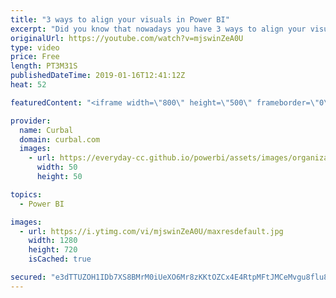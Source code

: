 ```yaml
---
title: "3 ways to align your visuals in Power BI"
excerpt: "Did you know that nowadays you have 3 ways to align your visuals with Power BI?  Which way to use, depends on what you are trying to do and which elements you have available in your report.  Let me show you!  Here you can download all the pbix files: https://curbal.com/donwload-center  SUBSCRIBE to learn"
originalUrl: https://youtube.com/watch?v=mjswinZeA0U
type: video
price: Free
length: PT3M31S
publishedDateTime: 2019-01-16T12:41:12Z
heat: 52

featuredContent: "<iframe width=\"800\" height=\"500\" frameborder=\"0\" src=\"https://www.youtube.com/embed/mjswinZeA0U\" allow=\"accelerometer; autoplay; encrypted-media; gyroscope; picture-in-picture\" allowfullscreen></iframe>"

provider:
  name: Curbal
  domain: curbal.com
  images:
    - url: https://everyday-cc.github.io/powerbi/assets/images/organizations/curbal.com-50x50.jpg
      width: 50
      height: 50

topics:
  - Power BI

images:
  - url: https://i.ytimg.com/vi/mjswinZeA0U/maxresdefault.jpg
    width: 1280
    height: 720
    isCached: true

secured: "e3dTTUZOH1IDb7XS8BMrM0iUeXO6Mr8zKKtOZCx4E4RtpMFtJMCeMvgu8flu8nxOv1mC7RLmjLUhKaJ+FhlY/8xVV7skjle+0TUwNfyDeq5FLdBDeHLbReK9uyeoA4cWldVbFQAYcP5oSHMfHzQHmIh3dY2GuYySzIj55Kd/ezOFDzZqkdTqxjqLh8t59OclRa9u/eAQPacL09s4rtyT7ekMYyVUuZc52a1nLHr1cFjjRc3X/WBQqvucB6PerA4vQkKdHJQCWLvgwA9jbPKkBjD7Hw2EU5x3A/gmlylNg/n9Ui+qn4KJx75IEdzwTqLrma2/H4WuaCuU+Q58TxyVEBYU0xoUbNEqfDDgrWGXb6Ue0gAXeolSMlzluX2gsdHTy/oRpGqAbjVU/FyQG0Tt40TjKWfVtQhTfegtLORUK9U=;QFtWWRTdujRAcZXiBo0a3g=="
---
```


